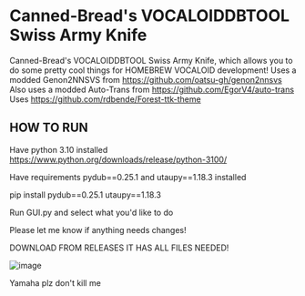 # Canned-Bread's VOCALOIDDBTOOL Swiss Army Knife
Canned-Bread's VOCALOIDDBTOOL Swiss Army Knife, which allows you to do some pretty cool things for HOMEBREW VOCALOID development!
Uses a modded Genon2NNSVS from https://github.com/oatsu-gh/genon2nnsvs
Also uses a modded Auto-Trans from https://github.com/EgorV4/auto-trans
Uses https://github.com/rdbende/Forest-ttk-theme

## HOW TO RUN

Have python 3.10 installed https://www.python.org/downloads/release/python-3100/

Have requirements pydub==0.25.1 and utaupy==1.18.3 installed 


pip install pydub==0.25.1 utaupy==1.18.3 

Run GUI.py and select what you'd like to do


Please let me know if anything needs changes!

DOWNLOAD FROM RELEASES IT HAS ALL FILES NEEDED!


![image](https://github.com/bread-in-a-can/Canned-Bread-s-VOCALOIDDBTOOL-Swiss-Army-Knife/assets/124006393/19d538f4-19f7-483b-a545-86b3af7fc2d4)




Yamaha plz don't kill me
